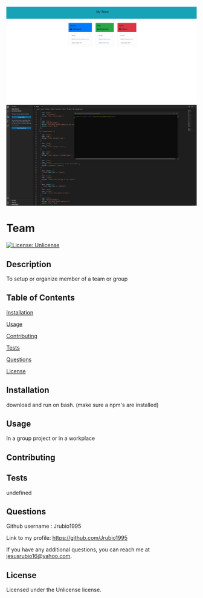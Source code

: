 ![](images/teams.png)
![](images/teams.gif)

  # Team

  [![License: Unlicense](https://img.shields.io/badge/License-Unlicense-blue.svg)](https://opensource.org/licenses/Unlicense)
  
  ## Description 
  
  To setup or organize member of a team or group 

  ## Table of Contents
  
  [Installation](#installation)
  
  [Usage](#usage)
  
  [Contributing](#contributing)
  
  [Tests](#tests)
  
  [Questions](#questions)
  
  [License](#license)

  ## Installation
  
  download and run on bash. (make sure a npm's are installed)

  ## Usage
  
  In a group project or in a workplace

  ## Contributing
  
  

  ## Tests
  
  undefined

  ## Questions
  
  Github username : Jrubio1995
  
  Link to my profile: https://github.com/Jrubio1995
  
  If you have any additional questions, you can reach me at jesusrubio16@yahoo.com. 

  ## License 
  
  Licensed under the Unlicense license. 
  
